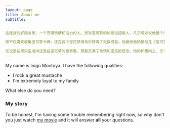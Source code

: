 ```yaml
---
layout: page
title: About me
subtitle: 


这是我的好朋友思，一个充满热情和活力的人。思对宝可梦的热爱远超常人，几乎可以说他是个活生生的宝可梦百科全书。从宝可梦的起源到每一代的新角色，他都能娓娓道来。他最喜欢的宝可梦是皮卡丘，因为它不仅可爱，还充满了电力和能量，就像思本人一样。

思不仅喜欢收集宝可梦卡牌，还在各个宝可梦游戏中获得了无数成就。他最骄傲的是他在《宝可梦GO》中抓到了许多稀有的宝可梦，并与社区中的其他玩家分享他的心得和技巧。他经常参加宝可梦相关的活动和比赛，每次都能结识到许多志同道合的朋友。

无论是在现实生活中还是在宝可梦的世界里，思都充满了热情和坚定的信念。他的积极向上、乐于分享的态度感染着身边的每一个人。我很幸运能有这样一个热爱生活、热爱宝可梦的朋友。
---
```


My name is Inigo Montoya. I have the following qualities:

- I rock a great mustache
- I'm extremely loyal to my family

What else do you need?

### My story

To be honest, I'm having some trouble remembering right now, so why don't you just watch [my movie](https://en.wikipedia.org/wiki/The_Princess_Bride_%28film%29) and it will answer **all** your questions.
